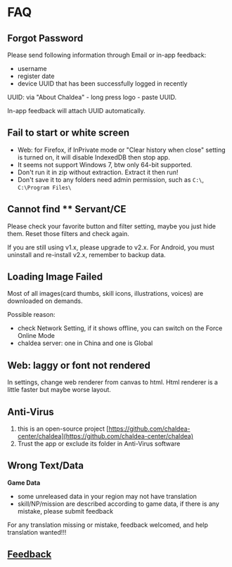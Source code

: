 # FAQ

## Forgot Password
Please send following information through Email or in-app feedback:
- username
- register date
- device UUID that has been successfully logged in recently

UUID: via "About Chaldea" - long press logo - paste UUID.

In-app feedback will attach UUID automatically.


## Fail to start or white screen
- Web: for Firefox, if InPrivate mode or "Clear history when close" setting is turned on, it will disable IndexedDB then stop app.
- It seems not support Windows 7, btw only 64-bit supported.
- Don't run it in zip without extraction. Extract it then run!
- Don't save it to any folders need admin permission, such as `C:\`, `C:\Program Files\`

## Cannot find ** Servant/CE
Please check your favorite button and filter setting, maybe you just hide them. Reset those filters and check again.

If you are still using v1.x, please upgrade to v2.x. For Android, you must uninstall and re-install v2.x, remember to backup data.

## Loading Image Failed
Most of all images(card thumbs, skill icons, illustrations, voices) are downloaded on demands.

Possible reason:
- check Network Setting, if it shows offline, you can switch on the Force Online Mode
- chaldea server: one in China and one is Global

## Web: laggy or font not rendered

In settings, change web renderer from canvas to html. Html renderer is a little faster but maybe worse layout.

## Anti-Virus
1. this is an open-source project [https://github.com/chaldea-center/chaldea](https://github.com/chaldea-center/chaldea)
2. Trust the app or exclude its folder in Anti-Virus software

## Wrong Text/Data

**Game Data**
- some unreleased data in your region may not have translation
- skill/NP/mission are described according to game data, if there is any mistake, please submit feedback

For any translation missing or mistake, feedback welcomed, and help translation wanted!!!

## [Feedback](./feedback.md)

